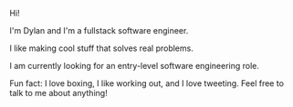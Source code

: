Hi!

I'm Dylan and I'm a fullstack software engineer. 

I like making cool stuff that solves real problems.

I am currently looking for an entry-level software engineering role.

Fun fact: I love boxing, I like working out, and I love tweeting. Feel free to talk to me about anything!

<!--
**sydylan/sydylan** is a ✨ _special_ ✨ repository because its `README.md` (this file) appears on your GitHub profile.

Here are some ideas to get you started:

- 🔭 I’m currently working on ...
- 🌱 I’m currently learning ...
- 👯 I’m looking to collaborate on ...
- 🤔 I’m looking for help with ...
- 💬 Ask me about ...
- 📫 How to reach me: ...
- 😄 Pronouns: ...
- ⚡ Fun fact: ...
-->
